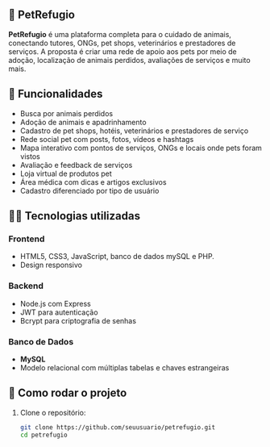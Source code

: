 ## 🐾 PetRefugio

**PetRefugio** é uma plataforma completa para o cuidado de animais, conectando tutores, ONGs, pet shops, veterinários e prestadores de serviços. A proposta é criar uma rede de apoio aos pets por meio de adoção, localização de animais perdidos, avaliações de serviços e muito mais.

## 🔗 Funcionalidades

- Busca por animais perdidos
- Adoção de animais e apadrinhamento
- Cadastro de pet shops, hotéis, veterinários e prestadores de serviço
- Rede social pet com posts, fotos, vídeos e hashtags
- Mapa interativo com pontos de serviços, ONGs e locais onde pets foram vistos
- Avaliação e feedback de serviços
- Loja virtual de produtos pet
- Área médica com dicas e artigos exclusivos
- Cadastro diferenciado por tipo de usuário

## 🧑‍💻 Tecnologias utilizadas

### Frontend
- HTML5, CSS3, JavaScript, banco de dados mySQL e PHP.
- Design responsivo

### Backend
- Node.js com Express
- JWT para autenticação
- Bcrypt para criptografia de senhas

### Banco de Dados
- **MySQL**
- Modelo relacional com múltiplas tabelas e chaves estrangeiras


## 🚀 Como rodar o projeto

1. Clone o repositório:
   ```bash
   git clone https://github.com/seuusuario/petrefugio.git
   cd petrefugio
